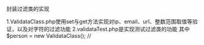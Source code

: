 封装过滤类的实现

1.ValidataClass.php使用set与get方法实现对ip、email、url、整数范围取值等验证，以及对字符的过滤功能
2.validataTest.php是实现测试过滤类的功能
  其中 $person = new ValidataClass(); //
